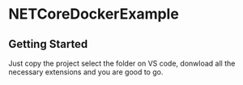 # NETCoreDockerExample

## Getting Started

Just copy the project select the folder on VS code, donwload all the necessary extensions and you are good to go.


